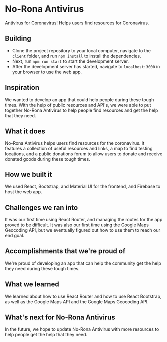 # No-Rona Antivirus

Antivirus for Coronavirus! Helps users find resources for Coronavirus.

## Building

- Clone the project repository to your local computer, navigate to the `client` folder, and run `npm install` to install the dependencies.
- Next, run `npm run start` to start the development server.
- After the development server has started, navigate to `localhost:3000` in your browser to use the web app.

## Inspiration

We wanted to develop an app that could help people during these tough times. With the help of public resources and API's, we were able to put together No-Rona Antivirus to help people find resources and get the help that they need.

## What it does

No-Rona Antivirus helps users find resources for the coronavirus. It features a collection of useful resources and links, a map to find testing locations, and a public donations forum to allow users to donate and receive donated goods during these tough times. 

## How we built it

We used React, Bootstrap, and Material UI for the frontend, and Firebase to host the web app.

## Challenges we ran into

It was our first time using React Router, and managing the routes for the app proved to be difficult. It was also our first time using the Google Maps Geocoding API, but we eventually figured out how to use them to reach our end goal.

## Accomplishments that we're proud of

We're proud of developing an app that can help the community get the help they need during these tough times.

## What we learned

We learned about how to use React Router and how to use React Bootstrap, as well as the Google Maps API and the Google Maps Geocoding API.

## What's next for No-Rona Antivirus

In the future, we hope to update No-Rona Antivirus with more resources to help people get the help that they need.
